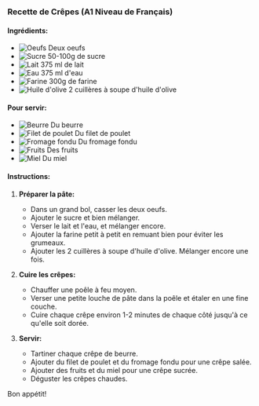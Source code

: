 ### Recette de Crêpes (A1 Niveau de Français)

#### Ingrédients:
- ![Oeufs](https://media.istockphoto.com/id/173234780/photo/group-of-brown-raw-eggs-one-is-broken-isolated-white.jpg?s=612x612&w=0&k=20&c=Ezdfb242lOnxeYPA2nyEX6IKgjDpIfXI-g-in-ShSnE=) Deux oeufs
- ![Sucre](https://img.freepik.com/free-photo/world-diabetes-day-sugar-wooden-bowl-dark-surface_1150-26666.jpg) 50-100g de sucre
- ![Lait](https://encrypted-tbn0.gstatic.com/images?q=tbn:ANd9GcQBLw8pHDmM2BH0OlzTNjOQL15dqcQO8n6Ypg&s) 375 ml de lait
- ![Eau](https://img.freepik.com/free-photo/glass-table_144627-8849.jpg) 375 ml d'eau
- ![Farine](https://thumbs.dreamstime.com/b/wheat-grain-flour-22804776.jpg) 300g de farine
- ![Huile d'olive](https://www.womansworld.com/wp-content/uploads/2021/02/oil.jpg?w=953) 2 cuillères à soupe d'huile d'olive

#### Pour servir:
- ![Beurre](https://t3.ftcdn.net/jpg/02/40/14/70/360_F_240147049_1DKgPqORVBXfHdqh7YZvCgDbQl7LVptM.jpg) Du beurre
- ![Filet de poulet](https://st2.depositphotos.com/1002351/5478/i/450/depositphotos_54787611-stock-photo-sandwich-with-pork-ham.jpg) Du filet de poulet
- ![Fromage fondu](https://img.freepik.com/photos-gratuite/gros-plan-recette-du-fromage-fondu_23-2149286845.jpg) Du fromage fondu
- ![Fruits](https://encrypted-tbn0.gstatic.com/images?q=tbn:ANd9GcT0TsiIiD_WuoI6jYI88RGcNFwAdjL9YIo8Wg&s) Des fruits
- ![Miel](https://media.istockphoto.com/id/520733611/photo/jar-of-honey-with-honeycomb.jpg?s=612x612&w=0&k=20&c=k7s6XnJvM1O3kLfy5XUn1M169j11Zcca9rFgvIBGkUE=) Du miel

#### Instructions:

1. **Préparer la pâte:**
   - Dans un grand bol, casser les deux oeufs.
   - Ajouter le sucre et bien mélanger.
   - Verser le lait et l'eau, et mélanger encore.
   - Ajouter la farine petit à petit en remuant bien pour éviter les grumeaux.
   - Ajouter les 2 cuillères à soupe d'huile d'olive. Mélanger encore une fois.

2. **Cuire les crêpes:**
   - Chauffer une poêle à feu moyen.
   - Verser une petite louche de pâte dans la poêle et étaler en une fine couche.
   - Cuire chaque crêpe environ 1-2 minutes de chaque côté jusqu'à ce qu'elle soit dorée.

3. **Servir:**
   - Tartiner chaque crêpe de beurre.
   - Ajouter du filet de poulet et du fromage fondu pour une crêpe salée.
   - Ajouter des fruits et du miel pour une crêpe sucrée.
   - Déguster les crêpes chaudes.

Bon appétit!
